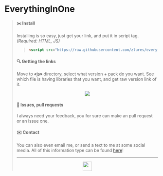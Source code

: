 # EverythingInOne
> #### ✂️ Install
> Installing is so easy, just get your link, and put it in script tag. *(Required: HTML, JS)*
> > ```html
> > <script src="https://raw.githubusercontent.com/zlures/everythinginone/mai/js/%401.0.0/basic/1.js"></script> <!-- JQuery, AnimeJS -->
> > ```
> #### 🔍 Getting the links
> Move to [«js»](https://github.com/zlures/everythinginone/tree/mai/js) directory, select what version + pack do you want. See which file is having libraries that you want, and get raw version link of it.
> <div align="center"><img src="https://github.com/zlures/everythinginone/blob/d8e178d63d82b3f6af0c3deb66228e2689199a4d/js/assets/E3EE1BC5-DC2C-40C4-8BF8-CE9D00AC2BFD.jpeg"></div>
>
> #### 📝 Issues, pull requests
> I always need your feedback, you for sure can make an pull request or an issue one.
> #### ✉️ Contact
> You can also even email me, or send a text to me at some social media. All of this information type can be found [here](https://github.com/zlures/everythinginone/blob/mai/CONTACT.md)!
> - - -
> <div align="center"><a href="https://github.com/zlures"><img height="30" width="30" src="https://github.com/zlures/everythinginone/blob/bb4aa4aaa29591f72579e408723f396e594cd8e2/js/assets/89F807EF-638B-4501-B7DE-DB8F7C9E2566.png"></a>
> </div>
